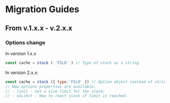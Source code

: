 # Migration Guides



## From v.1.x.x - v.2.x.x

### Options change
In version 1.x.x
```js
const cache = stack ( 'FILO' ) // Type of stack as a string
```

In version 2.x.x:

```js
const cache = stack ({ type:'FILO' }) // Option object instead of string
// New options properties are available:
// - limit - Set a size limit for the stack;
// - onLimit - How to react stack if limit is reached.
```